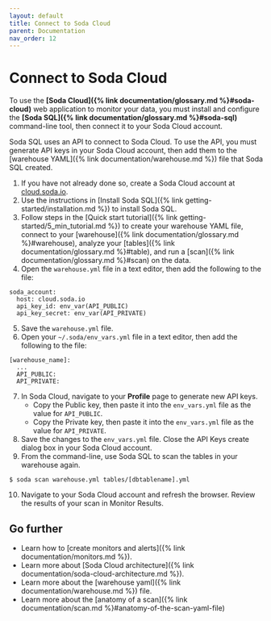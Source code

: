 ```yaml
---
layout: default
title: Connect to Soda Cloud
parent: Documentation
nav_order: 12
---
```


# Connect to Soda Cloud

To use the **[Soda Cloud]({% link documentation/glossary.md %}#soda-cloud)** web application to monitor your data, you must install and configure the **[Soda SQL]({% link documentation/glossary.md %}#soda-sql)** command-line tool, then connect it to your Soda Cloud account.  

Soda SQL uses an API to connect to Soda Cloud. To use the API, you must generate API keys in your Soda Cloud account, then add them to the [warehouse YAML]({% link documentation/warehouse.md %}) file that Soda SQL created. 


1. If you have not already done so, create a Soda Cloud account at [cloud.soda.io](https://cloud.soda.io/signup).
2. Use the instructions in [Install Soda SQL]({% link getting-started/installation.md %}) to install Soda SQL.
3. Follow steps in the [Quick start tutorial]({% link getting-started/5_min_tutorial.md %}) to create your warehouse YAML file, connect to your [warehouse]({% link documentation/glossary.md %}#warehouse), analyze your [tables]({% link documentation/glossary.md %}#table), and run a [scan]({% link documentation/glossary.md %}#scan) on the data.
4. Open the `warehouse.yml` file in a text editor, then add the following to the file:
```shell
soda_account:
  host: cloud.soda.io
  api_key_id: env_var(API_PUBLIC)
  api_key_secret: env_var(API_PRIVATE)
```
5. Save the `warehouse.yml` file.
6. Open your `~/.soda/env_vars.yml` file in a text editor, then add the following to the file:
```shell
[warehouse_name]:
  ...
  API_PUBLIC: 
  API_PRIVATE: 
```
7. In Soda Cloud, navigate to your **Profile** page to generate new API keys. 
    * Copy the Public key, then paste it into the `env_vars.yml` file as the value for `API_PUBLIC`.
    * Copy the Private key, then paste it into the `env_vars.yml` file as the value for `API_PRIVATE`.
8. Save the changes to the `env_vars.yml` file. Close the API Keys create dialog box in your Soda Cloud account.
9. From the command-line, use Soda SQL to scan the tables in your warehouse again.
```shell
$ soda scan warehouse.yml tables/[dbtablename].yml
```
10. Navigate to your Soda Cloud account and refresh the browser. Review the results of your scan in Monitor Results.

## Go further

* Learn how to [create monitors and alerts]({% link documentation/monitors.md %}).
* Learn more about [Soda Cloud architecture]({% link documentation/soda-cloud-architecture.md %}).
* Learn more about the [warehouse yaml]({% link documentation/warehouse.md %}) file.
* Learn more about the [anatomy of a scan]({% link documentation/scan.md %}#anatomy-of-the-scan-yaml-file)
